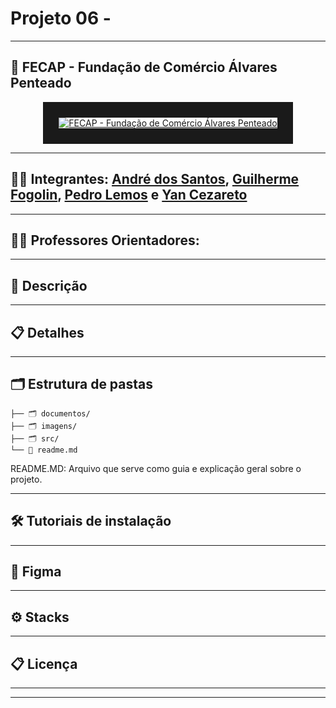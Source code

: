 # Projeto 06 -

---

## 🏫 FECAP - Fundação de Comércio Álvares Penteado

<p align="center">
<a href= "https://www.fecap.br/"><img src="https://encrypted-tbn0.gstatic.com/images?q=tbn:ANd9GcRhZPrRa89Kma0ZZogxm0pi-tCn_TLKeHGVxywp-LXAFGR3B1DPouAJYHgKZGV0XTEf4AE&usqp=CAU" alt="FECAP - Fundação de Comércio Álvares Penteado" border="25.0px"></a>
</p>

---

## 👨‍💻 Integrantes: [André dos Santos](https://www.linkedin.com/in/andr%C3%A9-dos-santos-greg%C3%B3rio-025a402ba/), [Guilherme Fogolin](https://www.linkedin.com/in/guilhermefogolin/), [Pedro Lemos](https://www.linkedin.com/in/pedrohnlemos/) e [Yan Cezareto](https://www.linkedin.com/in/yan-cezareto-792ba22b8/)

---

## 👨‍🏫 Professores Orientadores:

---

## 📄 Descrição

---

## 📋 Detalhes

---

## 🗂️ Estrutura de pastas

```
├── 🗂️ documentos/
├── 🗂️ imagens/
├── 🗂️ src/
└── 📄 readme.md
```

README.MD: Arquivo que serve como guia e explicação geral sobre o projeto.

---

## 🛠️ Tutoriais de instalação

---

## 🎨 Figma

---

## ⚙️ Stacks

---

## 📋 Licença

---


---
